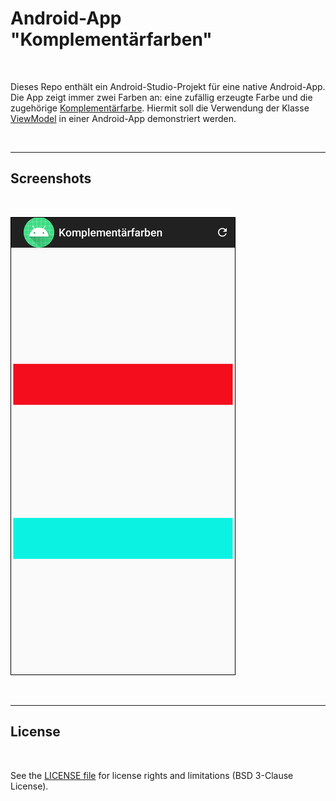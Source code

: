 # Android-App "Komplementärfarben" #

<br>

Dieses Repo enthält ein Android-Studio-Projekt für eine native Android-App.
Die App zeigt immer zwei Farben an: eine zufällig erzeugte Farbe und die zugehörige 
[Komplementärfarbe](https://de.wikipedia.org/wiki/Komplement%C3%A4rfarbe).
Hiermit soll die Verwendung der Klasse 
[ViewModel](https://developer.android.com/reference/kotlin/androidx/lifecycle/ViewModel)
in einer Android-App demonstriert werden.

<br>

----

## Screenshots ##

<br>

![Screenshot 1](screenshot_1.png)

<br>

----

## License ##

<br>

See the [LICENSE file](LICENSE.md) for license rights and limitations (BSD 3-Clause License).

<br>
